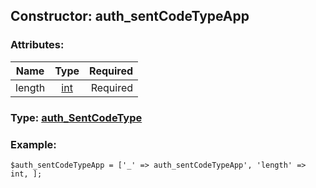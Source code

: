 ## Constructor: auth\_sentCodeTypeApp  

### Attributes:

| Name     |    Type       | Required |
|----------|:-------------:|---------:|
|length|[int](../types/int.md) | Required|


### Type: [auth\_SentCodeType](../types/auth\_SentCodeType.md)

### Example:


```
$auth_sentCodeTypeApp = ['_' => auth_sentCodeTypeApp', 'length' => int, ];
```